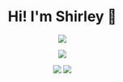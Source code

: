 <h1 align="center">Hi! I'm Shirley 🚀</h1>
<!-- <h3 align="center" style="display: flex; text-align: center">🦄 Front-End Developer | Comunicadora Social 📸 | Digital Designer 🎨</h3> -->

<p align="center">
  <img src="https://readme-typing-svg.herokuapp.com?size=24&duration=5500&color=51cbee&center=true&vCenter=true&multiline=true&width=600&height=60&lines=Web+Dev%2C+Designer+%26+Communicator+%3A)"/>
</p>

<p align="center">
  <img src="https://user-images.githubusercontent.com/65095938/122179220-e9c88100-ce4c-11eb-8839-d708ba488db9.gif" />
</p>

<p align="center" dir="auto">
  <img src="https://github-readme-stats.vercel.app/api?username=Shinnmar&theme=react&show_icons=true&count_private=true&include_all_commits=true" style="max-width=100%;" />
  
  <img src="https://github-readme-stats.vercel.app/api/top-langs/?username=Shinnmar&layout=compact&theme=react" style="max-width=100%;" />
</p>

<!-- 
![Github stats](https://github-readme-stats.vercel.app/api?username=Shinnmar&theme=react&show_icons=true&count_private=true&include_all_commits=true)

![Top Languages Card](https://github-readme-stats.vercel.app/api/top-langs/?username=Shinnmar&layout=compact&theme=react) -->

<!-- <h3 align="center">Connect with me:</h3>
<p align="center">
  <a href="https://linkedin.com/in/shirleyramos" target="_blank" rel="noopener"><img align="center" src="https://raw.githubusercontent.com/rahuldkjain/github-profile-readme-generator/master/src/images/icons/Social/linked-in-alt.svg" alt="shirleyramos" height="30" width="40" /></a>
   <a href="https://twitter.com/shinnmar_" target="_blank" rel="noopener"><img align="center" src="https://raw.githubusercontent.com/rahuldkjain/github-profile-readme-generator/master/src/images/icons/Social/twitter.svg" alt="shinnmar_" height="30" width="40" /></a>
  <a href="https://instagram.com/shinnmar" target="_blank" rel="noopener"><img align="center" src="https://raw.githubusercontent.com/rahuldkjain/github-profile-readme-generator/master/src/images/icons/Social/instagram.svg" alt="shinnmar" height="30" width="40" /></a>
</p> -->

